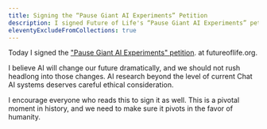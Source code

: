 ```yaml
---
title: Signing the “Pause Giant AI Experiments” Petition
description: I signed Future of Life's “Pause Giant AI Experiments” petition. You should too.
eleventyExcludeFromCollections: true
---
```


Today I signed the
["Pause Giant AI Experiments" petition](https://futureoflife.org/open-letter/pause-giant-ai-experiments/).
at futureoflife.org.

I believe AI will change our future dramatically,
and we should not rush headlong into those changes.
AI research beyond the level of current Chat AI systems
deserves careful ethical consideration.

I encourage everyone who reads this to sign it as well.
This is a pivotal moment in history, and we need to
make sure it pivots in the favor of humanity.
